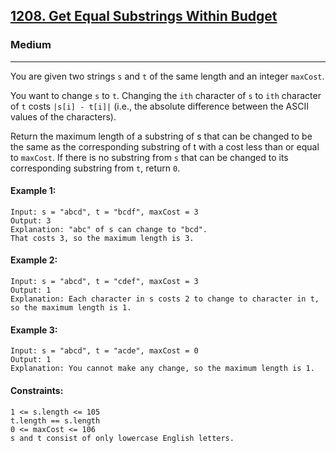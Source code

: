 [1208. Get Equal Substrings Within Budget]( )
---------------------------------------------------------------------------------------------------------------------------------------------

### Medium
---------------------------------------------------------------------------------------------------------------------------------------------

You are given two strings `s` and `t` of the same length and an integer `maxCost`.

You want to change `s` to `t`. Changing the `ith` character of `s` to `ith` character of `t` costs `|s[i] - t[i]|` (i.e., the absolute difference between the ASCII values of the characters).

Return the maximum length of a substring of s that can be changed to be the same as the corresponding substring of t with a cost less than or equal to `maxCost`. If there is no substring from `s` that can be changed to its corresponding substring from `t`, return `0`.

#### Example 1:
```
Input: s = "abcd", t = "bcdf", maxCost = 3
Output: 3
Explanation: "abc" of s can change to "bcd".
That costs 3, so the maximum length is 3.
```
#### Example 2:
```
Input: s = "abcd", t = "cdef", maxCost = 3
Output: 1
Explanation: Each character in s costs 2 to change to character in t,  so the maximum length is 1.
```
#### Example 3:
```
Input: s = "abcd", t = "acde", maxCost = 0
Output: 1
Explanation: You cannot make any change, so the maximum length is 1.
``` 
#### Constraints:
```
1 <= s.length <= 105
t.length == s.length
0 <= maxCost <= 106
s and t consist of only lowercase English letters.
```
